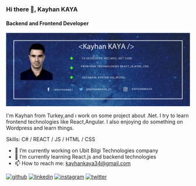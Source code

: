 ### Hi there 👋, Kayhan KAYA
#### Backend and Frontend Developer
![Backend and Frontend Developer](https://github.com/kayhannkaya/kayhannkaya/blob/main/kayhanbanner.gif)

I'm Kayhan from Turkey,and ı work on some project about .Net. I try to learn frontend technologies like React,Angular. I also enjoying do something on Wordpress and learn things.

Skills: C# / REACT / JS / HTML / CSS

- 🔭 I’m currently working on Ubit Bilgi Technologies company 
- 🌱 I’m currently learning React.js and backend technologies 
- 📫 How to reach me: kayhankaya34@gmail.com 


[<img src='https://cdn.jsdelivr.net/npm/simple-icons@3.0.1/icons/github.svg' alt='github' height='40'>](https://github.com/kayhannkaya)  [<img src='https://cdn.jsdelivr.net/npm/simple-icons@3.0.1/icons/linkedin.svg' alt='linkedin' height='40'>](https://www.linkedin.com/in/kayhan-kaya-66719079/)  [<img src='https://cdn.jsdelivr.net/npm/simple-icons@3.0.1/icons/instagram.svg' alt='instagram' height='40'>](https://www.instagram.com/kayhannkaya/)  [<img src='https://cdn.jsdelivr.net/npm/simple-icons@3.0.1/icons/twitter.svg' alt='twitter' height='40'>](https://twitter.com/KayhaNKaya_61)  


